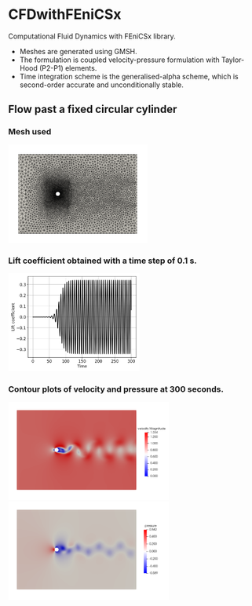 # CFDwithFEniCSx
Computational Fluid Dynamics with FEniCSx library.

* Meshes are generated using GMSH.
* The formulation is coupled velocity-pressure formulation with Taylor-Hood (P2-P1) elements.
* Time integration scheme is the generalised-alpha scheme, which is second-order accurate and unconditionally stable.



## Flow past a fixed circular cylinder
### Mesh used
<img src="./cylinder2D/Cylinder2D-mesh.png" alt="Y-displacement" height="200"/>

### Lift coefficient obtained with a time step of 0.1 s.
<img src="./cylinder2D/Cylinder2D-Re100-CL.png" alt="Y-displacement" height="200"/>

### Contour plots of velocity and pressure at 300 seconds.
<img src="./cylinder2D/Cylinder2D-Re100-velocity.png" alt="Y-displacement" height="200"/>
<img src="./cylinder2D/Cylinder2D-Re100-pressure.png" alt="Y-displacement" height="200"/>

